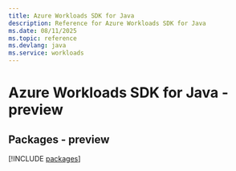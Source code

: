 ```yaml
---
title: Azure Workloads SDK for Java
description: Reference for Azure Workloads SDK for Java
ms.date: 08/11/2025
ms.topic: reference
ms.devlang: java
ms.service: workloads
---
```

# Azure Workloads SDK for Java - preview
## Packages - preview
[!INCLUDE [packages](workloads-index.md)]